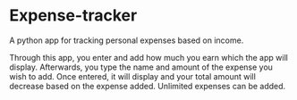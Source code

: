 # Expense-tracker
A python app for tracking personal expenses based on income.

Through this app, you enter and add how much you earn which the app will display.
Afterwards, you type the name and amount of the expense you wish to add.
Once entered, it will display and your total amount will decrease based on the expense added.
Unlimited expenses can be added. 
